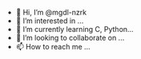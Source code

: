 - 👋 Hi, I’m @mgdl-nzrk
- 👀 I’m interested in ...
- 🌱 I’m currently learning C, Python...
- 💞️ I’m looking to collaborate on ...
- 📫 How to reach me ...



